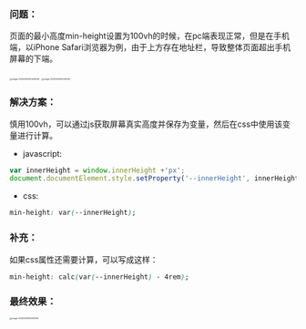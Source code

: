 ### 问题：

页面的最小高度min-height设置为100vh的时候，在pc端表现正常，但是在手机端，以iPhone Safari浏览器为例，由于上方存在地址栏，导致整体页面超出手机屏幕的下端。

​																				<img src="https://cdn.jsdelivr.net/gh/Brandoooon/myBlog/docs/front/img/image-20220630142444649.png" alt="image-20220630142444649" style="zoom:25%;" />  <img src="https://cdn.jsdelivr.net/gh/Brandoooon/myBlog/docs/front/img/image-20220630142451159.png" alt="image-20220630142451159" style="zoom:25%;" />

### 解决方案：

慎用100vh，可以通过js获取屏幕真实高度并保存为变量，然后在css中使用该变量进行计算。

- javascript:

````javascript
var innerHeight = window.innerHeight +'px';
document.documentElement.style.setProperty('--innerHeight', innerHeight)
````

- css:

````css
min-height: var(--innerHeight);
````

### 补充：

如果css属性还需要计算，可以写成这样：

````css
min-height: calc(var(--innerHeight) - 4rem);
````

### 最终效果：

<img src="https://cdn.jsdelivr.net/gh/Brandoooon/myBlog/docs/front/img/image-20220630143251092.png" alt="image-20220630143251092" style="zoom:25%;" />

